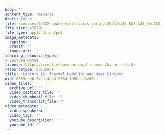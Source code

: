 ```yaml
---
body: ''
content_type: resource
draft: false
file: /courses/6-622-power-electronics-spring-2023/mit6_622_s23_lec162.pdf
file_size: 478792
file_type: application/pdf
image_metadata:
  caption: ''
  credit: ''
  image-alt: ''
learning_resource_types:
- Lecture Notes
license: https://creativecommons.org/licenses/by-nc-sa/4.0/
resourcetype: Document
title: 'Lecture 16: Thermal Modeling and Heat Sinking'
uid: 0059cee6-6cca-4ae4-9554-3d5eeaa6e40c
video_files:
  archive_url: ''
  video_captions_file: ''
  video_thumbnail_file: ''
  video_transcript_file: ''
video_metadata:
  video_speakers: ''
  video_tags: ''
  youtube_description: ''
  youtube_id: ''
---
```

